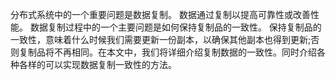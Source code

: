 
分布式系统中的一个重要问题是数据复制。 数据通过复制以提高可靠性或改善性能。 数据复制过程中的一个主要问题是如何保持复制品的一致性。 保持复制品的一致性，意味着什么时候我们需要更新一份副本，以确保其他副本也得到更新;否则复制品将不再相同。在本文中，我们将详细介绍复制数据的一致性。同时介绍各种各样的可以实现数据复制一致性的方法。

